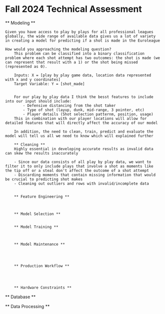 # Fall 2024 Technical Assessment

** Modeling **

    Given you have access to play by plays for all professional leagues globally, the wide range of available data gives us a lot of variety in creating a model for predicting if a shot is made in the Euroleague

    How would you approaching the modeling question?
        This problem can be classified into a binary classification problem where each shot attempt has two outcomes: the shot is made (we can represent that result with a 1) or the shot being missed (represented as 0).

        Inputs: X = [play by play game data, location data represented with x and y coordinates]
        Target Variable: Y = [shot_made]


        For our play by play data I think the besst features to include into our input should include:
            - Defensive distancing from the shot taker
            - Type of shot (layup, dunk, mid-range, 3 pointer, etc)
            - Player details (Shot selection patternm, position, usage)
        This in combination with our player locations will allow for detailed features that will directly affect the accuracy of our model

        In addition, the need to clean, train, predict and evaluate the model will tell us all we need to know which will explained further

        ** Cleaning **
        Highly essential in developing accurate results as invalid data can skew the results inaccurately

        - Since our data consists of all play by play data, we want to filter it to only include plays that involve a shot as moments like the tip off or a steal don't affect the outcome of a shot attempt
        - Discarding moments that contain missing information that would be crucial to predicting shot makes
        - Cleaning out outliers and rows with invalid/incomplete data


        ** Feature Engineering **



        ** Model Selection **


        ** Model Training **



        ** Model Maintenance **




        ** Production Workflow **




        ** Hardware Constraints **

** Database **

** Data Processing **
